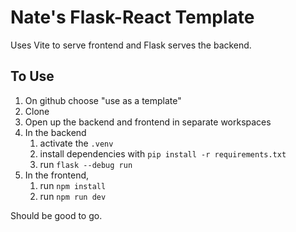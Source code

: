 # Nate's Flask-React Template

Uses Vite to serve frontend and Flask serves the backend.

## To Use

1. On github choose "use as a template"
2. Clone
3. Open up the backend and frontend in separate workspaces
4. In the backend
   1. activate the `.venv`
   2. install dependencies with `pip install -r requirements.txt`
   3. run `flask --debug run`
5. In the frontend,
   1. run `npm install`
   2. run `npm run dev`

Should be good to go.
